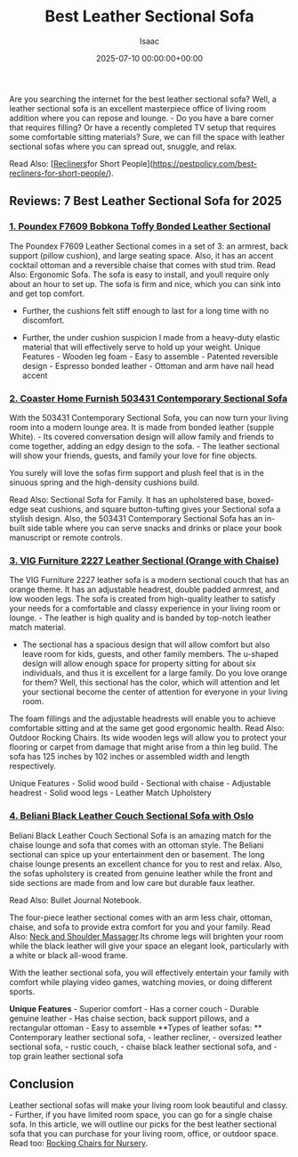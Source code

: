 ﻿---
title: Best Leather Sectional Sofa
description: Are you searching the internet for the best leather sectional sofa? Well, a leather sectional sofa is an excellent masterpiece office of living room addition...
slug: /best-leather-sectional-sofa/
date: 2025-07-10 00:00:00+00:00
lastmod: 2025-07-10 00:00:00+03:00
author: Isaac
categories:
- Recliners
tags:
- recliners
- leather
- sectional
layout: post
---

Are you searching the internet for the best leather sectional sofa? Well, a leather sectional sofa is an excellent masterpiece office of living room addition where you can repose and lounge. - Do you have a bare corner that requires filling? Or have a recently completed TV setup that requires some comfortable sitting materials? Sure, we can fill the space with leather sectional sofas where you can spread out, snuggle, and relax.

Read Also: [[Recliners](https://pestpolicy.com/best-reclining-sectional-sofas/)for Short People](https://pestpolicy.com/best-recliners-for-short-people/).

##  Reviews: 7 Best Leather Sectional Sofa for 2025

###  [1. Poundex F7609 Bobkona Toffy Bonded Leather Sectional](https://www.amazon.com/dp/B01CAJSJR4/?tag=p-policy-20)

The Poundex F7609 Leather Sectional comes in a set of 3: an armrest, back support (pillow cushion), and large seating space. Also, it has an accent cocktail ottoman and a reversible chaise that comes with stud trim. Read Also: Ergonomic Sofa. The sofa is easy to install, and youll require only about an hour to set up. The sofa is firm and nice, which you can sink into and get top comfort.

- Further, the cushions felt stiff enough to last for a long time with no discomfort.

- Further, the under cushion suspicion I made from a heavy-duty elastic material that will effectively serve to hold up your weight. Unique Features - Wooden leg foam - Easy to assemble - Patented reversible design - Espresso bonded leather - Ottoman and arm have nail head accent

###  [2. Coaster Home Furnish 503431 Contemporary Sectional Sofa](https://www.amazon.com/dp/B00R2P6N8O/?tag=p-policy-20)

With the 503431 Contemporary Sectional Sofa, you can now turn your living room into a modern lounge area. It is made from bonded leather (supple White). - Its covered conversation design will allow family and friends to come together, adding an edgy design to the sofa. - The leather sectional will show your friends, guests, and family your love for fine objects.

You surely will love the sofas firm support and plush feel that is in the sinuous spring and the high-density cushions build.

Read Also: Sectional Sofa for Family. It has an upholstered base, boxed-edge seat cushions, and square button-tufting gives your Sectional sofa a stylish design. Also, the 503431 Contemporary Sectional Sofa has an in-built side table where you can serve snacks and drinks or place your book manuscript or remote controls.

###  [3. VIG Furniture 2227 Leather Sectional (Orange with Chaise)](https://www.amazon.com/dp/B00CRT52ZA/tag=p-policy-20)

The VIG Furniture 2227 leather sofa is a modern sectional couch that has an orange theme. It has an adjustable headrest, double padded armrest, and low wooden legs. The sofa is created from high-quality leather to satisfy your needs for a comfortable and classy experience in your living room or lounge. - The leather is high quality and is banded by top-notch leather match material.

- The sectional has a spacious design that will allow comfort but also leave room for kids, guests, and other family members. The u-shaped design will allow enough space for property sitting for about six individuals, and thus it is excellent for a large family. Do you love orange for them? Well, this sectional has the color, which will attention and let your sectional become the center of attention for everyone in your living room.

The foam fillings and the adjustable headrests will enable you to achieve comfortable sitting and at the same get good ergonomic health. Read Also: Outdoor Rocking Chairs. Its wide wooden legs will allow you to protect your flooring or carpet from damage that might arise from a thin leg build. The sofa has 125 inches by 102 inches or assembled width and length respectively.

Unique Features - Solid wood build - Sectional with chaise - Adjustable headrest - Solid wood legs - Leather Match Upholstery

###  [4. Beliani Black Leather Couch Sectional Sofa with Oslo](https://www.amazon.com/dp/B00TB2J0KE/?tag=p-policy-20)

Beliani Black Leather Couch Sectional Sofa is an amazing match for the chaise lounge and sofa that comes with an ottoman style. The Beliani sectional can spice up your entertainment den or basement. The long chaise lounge presents an excellent chance for you to rest and relax. Also, the sofas upholstery is created from genuine leather while the front and side sections are made from and low care but durable faux leather.

Read Also: Bullet Journal Notebook.

The four-piece leather sectional comes with an arm less chair, ottoman, chaise, and sofa to provide extra comfort for you and your family. Read Also: [Neck and Shoulder Massager](https://pestpolicy.com/best-neck-and-shoulder-massager/).Its chrome legs will brighten your room while the black leather will give your space an elegant look, particularly with a white or black all-wood frame.

With the leather sectional sofa, you will effectively entertain your family with comfort while playing video games, watching movies, or doing different sports.

**Unique Features** - Superior comfort - Has a corner couch - Durable genuine leather - Has chaise section, back support pillows, and a rectangular ottoman - Easy to assemble **Types of leather sofas: ** Contemporary leather sectional sofa, - leather recliner, - oversized leather sectional sofa, - rustic couch, - chaise black leather sectional sofa, and - top grain leather sectional sofa

##  Conclusion

Leather sectional sofas will make your living room look beautiful and classy. - Further, if you have limited room space, you can go for a single chaise sofa. In this article, we will outline our picks for the best leather sectional sofa that you can purchase for your living room, office, or outdoor space. Read too: [Rocking Chairs for Nursery](https://pestpolicy.com/best-rocking-chairs-for-nursery/).

